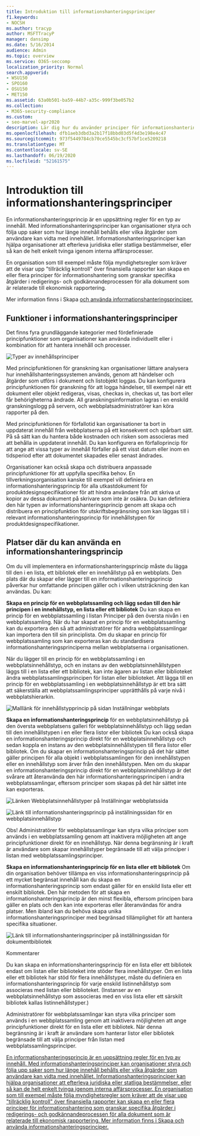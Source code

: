 ```yaml
---
title: Introduktion till informationshanteringsprinciper
f1.keywords:
- NOCSH
ms.author: tracyp
author: MSFTTracyP
manager: dansimp
ms.date: 5/16/2014
audience: Admin
ms.topic: overview
ms.service: O365-seccomp
localization_priority: Normal
search.appverid:
- WSU150
- SPO160
- OSU150
- MET150
ms.assetid: 63a0b501-ba59-44b7-a35c-999f3be057b2
ms.collection:
- M365-security-compliance
ms.custom:
- seo-marvel-apr2020
description: Lär dig hur du använder principer för informationshantering för att styra och spåra saker som hur länge innehåll behålls eller vilka åtgärder som användare kan vidta med innehållet.
ms.openlocfilehash: dfb1aeb3dbd3a2b17f18bbd03d5f4d3e198e4c47
ms.sourcegitcommit: 973f5449784cb70ce5545bc3cf57bf1ce5209218
ms.translationtype: MT
ms.contentlocale: sv-SE
ms.lasthandoff: 06/19/2020
ms.locfileid: "52161575"
---
```

# <a name="introduction-to-information-management-policies"></a>Introduktion till informationshanteringsprinciper

En informationshanteringsprincip är en uppsättning regler för en typ av innehåll. Med informationshanteringsprinciper kan organisationer styra och följa upp saker som hur länge innehåll behålls eller vilka åtgärder som användare kan vidta med innehållet. Informationshanteringsprinciper kan hjälpa organisationer att efterleva juridiska eller statliga bestämmelser, eller så kan de helt enkelt tvinga igenom interna affärsprocesser. 
  
En organisation som till exempel måste följa myndighetsregler som kräver att de visar upp "tillräcklig kontroll" över finansiella rapporter kan skapa en eller flera principer för informationshantering som granskar specifika åtgärder i redigerings- och godkännandeprocessen för alla dokument som är relaterade till ekonomisk rapportering.
  
Mer information finns i Skapa [och använda informationshanteringsprinciper.](create-info-mgmt-policies.md)
  
## <a name="features-of-information-management-policies"></a>Funktioner i informationshanteringsprinciper
<a name="__top"> </a>

Det finns fyra grundläggande kategorier med fördefinierade principfunktioner som organisationer kan använda individuellt eller i kombination för att hantera innehåll och processer. 
  
![Typer av innehållsprinciper](../media/19fcb8a3-974b-40d3-a13f-b76088d122f8.png)
  
Med principfunktionen för granskning kan organisationer lättare analysera hur innehållshanteringssystemen används, genom att händelser och åtgärder som utförs i dokument och listobjekt loggas. Du kan konfigurera principfunktionen för granskning för att logga händelser, till exempel när ett dokument eller objekt redigeras, visas, checkas in, checkas ut, tas bort eller får behörigheterna ändrade. All granskningsinformation lagras i en enskild granskningslogg på servern, och webbplatsadministratörer kan köra rapporter på den. 
  
Med principfunktionen för förfallotid kan organisationer ta bort in uppdaterat innehåll från webbplatserna på ett konsekvent och spårbart sätt. På så sätt kan du hantera både kostnaden och risken som associeras med att behålla in uppdaterat innehåll. Du kan konfigurera en förfalloprincip för att ange att vissa typer av innehåll förfaller på ett visst datum eller inom en tidsperiod efter att dokumentet skapades eller senast ändrades.
  
Organisationer kan också skapa och distribuera anpassade principfunktioner för att uppfylla specifika behov. En tillverkningsorganisation kanske till exempel vill definiera en informationshanteringsprincip för alla utkastdokument för produktdesignspecifikationer för att hindra användare från att skriva ut kopior av dessa dokument på skrivare som inte är osäkra. Du kan definiera den här typen av informationshanteringsprincip genom att skapa och distribuera en principfunktion för utskriftsbegränsning som kan läggas till i relevant informationshanteringsprincip för innehållstypen för produktdesignspecifikationer.
  
## <a name="locations-to-use-an-information-management-policy"></a>Platser där du kan använda en informationshanteringsprincip
<a name="__toc340213528"> </a>

Om du vill implementera en informationshanteringsprincip måste du lägga till den i en lista, ett bibliotek eller en innehållstyp på en webbplats. Den plats där du skapar eller lägger till en informationshanteringsprincip påverkar hur omfattande principen gäller och i vilken utsträckning den kan användas. Du kan:
  
 **Skapa en princip för en webbplatssamling och lägg sedan till den här principen i en innehållstyp, en lista eller ett bibliotek** Du kan skapa en princip för en webbplatssamling i listan Principer på den översta nivån i en webbplatssamling. När du har skapat en princip för en webbplatssamling kan du exportera den så att administratörer för andra webbplatssamlingar kan importera den till sin principlista. Om du skapar en princip för webbplatssamling som kan exporteras kan du standardisera informationshanteringsprinciperna mellan webbplatserna i organisationen. 
  
När du lägger till en princip för en webbplatssamling i en webbplatsinnehållstyp, och en instans av den webbplatsinnehållstypen läggs till i en lista eller ett bibliotek, kan inte ägaren av listan eller biblioteket ändra webbplatssamlingsprincipen för listan eller biblioteket. Att lägga till en princip för en webbplatssamling i en webbplatsinnehållstyp är ett bra sätt att säkerställa att webbplatssamlingsprinciper upprätthålls på varje nivå i webbplatshierarkin.
  
![Malllänk för innehållstypprincip på sidan Inställningar webbplats](../media/26d3466a-23ec-443f-88f0-2aaff38e992b.png)
  
 **Skapa en informationshanteringsprincip** för en webbplatsinnehållstyp på den översta webbplatsens galleri för webbplatsinnehållstyp och lägg sedan till den innehållstypen i en eller flera listor eller bibliotek Du kan också skapa en informationshanteringsprincip direkt för en webbplatsinnehållstyp och sedan koppla en instans av den webbplatsinnehållstypen till flera listor eller bibliotek. Om du skapar en informationshanteringsprincip på det här sättet gäller principen för alla objekt i webbplatssamlingen för den innehållstypen eller en innehållstyp som ärver från den innehållstypen. Men om du skapar en informationshanteringsprincip direkt för en webbplatsinnehållstyp är det svårare att återanvända den här informationshanteringsprincipen i andra webbplatssamlingar, eftersom principer som skapas på det här sättet inte kan exporteras. 
  
![Länken Webbplatsinnehållstyper på Inställningar webbplatssida](../media/6f6fa51f-15d7-4782-b06f-a7b36e874cd3.png)
  
![Länk till informationshanteringsprincip på inställningssidan för en webbplatsinnehållstyp](../media/15d83a34-6c8f-4b6e-b6ee-e9b0a70cbb4b.png)
  
Obs! Administratörer för webbplatssamlingar kan styra vilka principer som används i en webbplatssamling genom att inaktivera möjligheten att ange principfunktioner direkt för en innehållstyp. När denna begränsning är i kraft är användare som skapar innehållstyper begränsade till att välja principer i listan med webbplatssamlingsprinciper.
  
 **Skapa en informationshanteringsprincip för en lista eller ett bibliotek** Om din organisation behöver tillämpa en viss informationshanteringsprincip på ett mycket begränsat innehåll kan du skapa en informationshanteringsprincip som endast gäller för en enskild lista eller ett enskilt bibliotek. Den här metoden för att skapa en informationshanteringsprincip är den minst flexibla, eftersom principen bara gäller en plats och den kan inte exporteras eller återanvändas för andra platser. Men ibland kan du behöva skapa unika informationshanteringsprinciper med begränsad tillämplighet för att hantera specifika situationer. 
  
![Länk till informationshanteringsprinciper på inställningssidan för dokumentbibliotek](../media/9fa6d366-6aab-49e1-a05c-898ac6f536e6.png)
  
Kommentarer 
  
Du kan skapa en informationshanteringsprincip för en lista eller ett bibliotek endast om listan eller biblioteket inte stöder flera innehållstyper. Om en lista eller ett bibliotek har stöd för flera innehållstyper, måste du definiera en informationshanteringsprincip för varje enskild listinnehållstyp som associeras med listan eller biblioteket. (Instanser av en webbplatsinnehållstyp som associeras med en viss lista eller ett särskilt bibliotek kallas listinnehållstyper.)
  
Administratörer för webbplatssamlingar kan styra vilka principer som används i en webbplatssamling genom att inaktivera möjligheten att ange principfunktioner direkt för en lista eller ett bibliotek. När denna begränsning är i kraft är användare som hanterar listor eller bibliotek begränsade till att välja principer från listan med webbplatssamlingsprinciper.
  
[En informationshanteringsprincip är en uppsättning regler för en typ av innehåll. Med informationshanteringsprinciper kan organisationer styra och följa upp saker som hur länge innehåll behålls eller vilka åtgärder som användare kan vidta med innehållet. Informationshanteringsprinciper kan hjälpa organisationer att efterleva juridiska eller statliga bestämmelser, eller så kan de helt enkelt tvinga igenom interna affärsprocesser. En organisation som till exempel måste följa myndighetsregler som kräver att de visar upp "tillräcklig kontroll" över finansiella rapporter kan skapa en eller flera principer för informationshantering som granskar specifika åtgärder i redigerings- och godkännandeprocessen för alla dokument som är relaterade till ekonomisk rapportering. Mer information finns i Skapa och använda informationshanteringsprinciper.](intro-to-info-mgmt-policies.md#__top)
  

